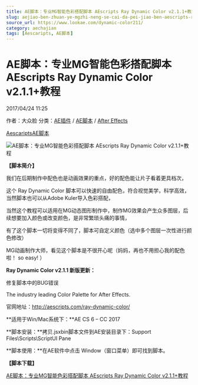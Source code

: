 ```yaml
---
title: AE脚本：专业MG智能色彩搭配脚本 AEscripts Ray Dynamic Color v2.1.1+教程
slug: aejiao-ben-zhuan-ye-mgzhi-neng-se-cai-da-pei-jiao-ben-aescripts-ray-dynamic-color-v2-1-1-jiao-cheng
source_url: https://www.lookae.com/dynamic-color211/
category: aechajian
tags: [Aescaripts, AE脚本]
---
```

# AE脚本：专业MG智能色彩搭配脚本 AEscripts Ray Dynamic Color v2.1.1+教程

2017/04/24 11:25

作者：大众脸
分类：[AE插件](https://www.lookae.com/after-effects/aechajian/) / [AE脚本](https://www.lookae.com/after-effects/aescripts/) / [After Effects](https://www.lookae.com/after-effects/)

[Aescaripts](https://www.lookae.com/tag/aescaripts/)[AE脚本](https://www.lookae.com/tag/ae%e8%84%9a%e6%9c%ac/)

![AE脚本：专业MG智能色彩搭配脚本 AEscripts Ray Dynamic Color v2.1.1+教程](https://www.lookae.com/wp-content/uploads/2015/04/Ray-Dynamic-Color.jpg "AE脚本：专业MG智能色彩搭配脚本 AEscripts Ray Dynamic Color v2.1.1+教程-LookAE.com")

**【脚本简介】**

我们在后期制作中配色也是动画效果的重点，好的配色能让片子看着更具档次，

这个 Ray Dynamic Color 脚本可以快速的自由配色，符合视觉美学，科学高效，当然脚本也可以从Adobe Kuler导入色彩搭配，

当然这个教程可以适用在MG动态图形制作中，制作MG效果会产生众多图层，后续想要加入颜色或改变颜色，是非常繁琐头痛的事情，

有了这个脚本一切将变得不同了，脚本可自定义颜色（选中多个图层一次性进行颜色修改）

MG动画制作大师，看见这个脚本是不很开心呢（妈妈，再也不用担心我的配色啦！ so easy! ）

**Ray Dynamic Color v2.1.1 新版更新：**

修复脚本中的BUG错误

The industry leading Color Palette for After Effects.

官网地址：http://aescripts.com/ray-dynamic-color/

**适用于Win/Mac系统下：**AE CS 6 – CC 2017

**脚本安装：**拷贝.jsxbin脚本文件到AE安装目录下：Support Files\Scripts\ScriptUI Pane

**脚本使用：**在AE软件中点击 Window（窗口菜单）即可找到脚本。

**【脚本下载】**

[AE脚本：专业MG智能色彩搭配脚本 AEscripts Ray Dynamic Color v2.1.1+教程](https://lookae.ctfile.com/fs/680462-199580871)

